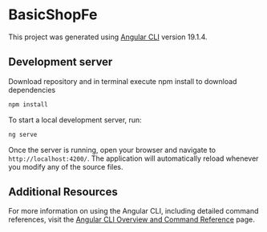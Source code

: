 # BasicShopFe

This project was generated using [Angular CLI](https://github.com/angular/angular-cli) version 19.1.4.

## Development server

Download repository and in terminal execute npm install to download dependencies

```bash
npm install
```

To start a local development server, run:


```bash
ng serve
```

Once the server is running, open your browser and navigate to `http://localhost:4200/`. The application will automatically reload whenever you modify any of the source files.


## Additional Resources

For more information on using the Angular CLI, including detailed command references, visit the [Angular CLI Overview and Command Reference](https://angular.dev/tools/cli) page.
